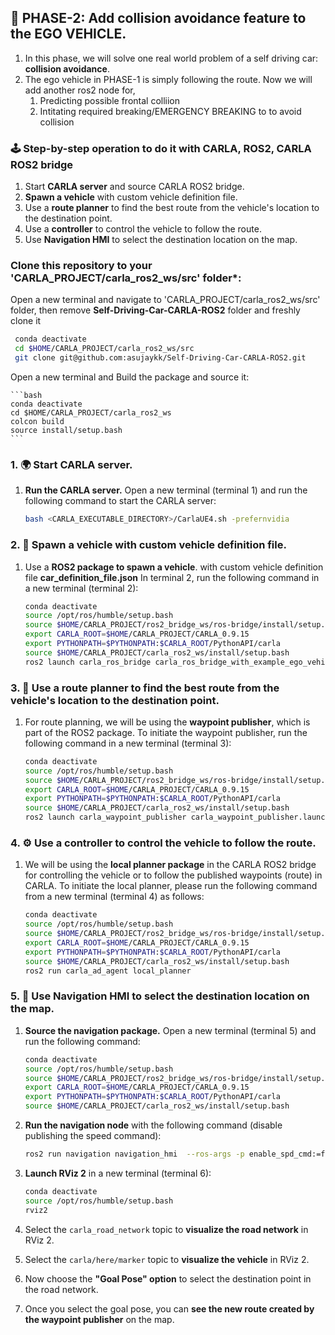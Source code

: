  ## 🚦 PHASE-2: Add collision avoidance feature to the EGO VEHICLE.
1.  In this phase, we will solve one real world problem of a self driving car: **collision avoidance**.
2.  The ego vehicle in PHASE-1 is simply following the route. Now we will add another ros2 node for,
    1. Predicting possible frontal colliion
    2. Intitating required breaking/EMERGENCY BREAKING to to avoid collision

### 🕹️ Step-by-step operation to do it with CARLA, ROS2, CARLA ROS2 bridge
1.  Start **CARLA server** and source  CARLA ROS2 bridge. 
2.  **Spawn a vehicle** with custom vehicle definition file.
3.  Use a **route planner** to find the best route from the vehicle's location to the destination point.
4.  Use a **controller** to control the vehicle to follow the route.
5.  Use **Navigation HMI** to select the destination location on the map.

### Clone this repository to your 'CARLA_PROJECT/carla_ros2_ws/src' folder*:
Open a new terminal and navigate to 'CARLA_PROJECT/carla_ros2_ws/src' folder, then remove **Self-Driving-Car-CARLA-ROS2** folder and freshly clone it
    
   ```bash
    conda deactivate
    cd $HOME/CARLA_PROJECT/carla_ros2_ws/src
    git clone git@github.com:asujaykk/Self-Driving-Car-CARLA-ROS2.git
   ```
Open a new terminal and Build the package and source it:

    ```bash
    conda deactivate
    cd $HOME/CARLA_PROJECT/carla_ros2_ws
    colcon build
    source install/setup.bash
    ```

### 1. 🌍 Start CARLA server.
1.  **Run the CARLA server.**
    Open a new terminal (terminal 1) and run the following command to start the CARLA server:

    ```bash
    bash <CARLA_EXECUTABLE_DIRECTORY>/CarlaUE4.sh -prefernvidia
    ```


### 2. 🚗 Spawn a vehicle with custom vehicle definition file.
1.  Use a **ROS2 package to spawn a vehicle**. with custom vehicle definition file **car_definition_file.json**
    In terminal 2, run the following command in a new terminal (terminal 2):

    ```bash
    conda deactivate
    source /opt/ros/humble/setup.bash
    source $HOME/CARLA_PROJECT/ros2_bridge_ws/ros-bridge/install/setup.bash
    export CARLA_ROOT=$HOME/CARLA_PROJECT/CARLA_0.9.15
    export PYTHONPATH=$PYTHONPATH:$CARLA_ROOT/PythonAPI/carla
    source $HOME/CARLA_PROJECT/carla_ros2_ws/install/setup.bash
    ros2 launch carla_ros_bridge carla_ros_bridge_with_example_ego_vehicle.launch.py objects_definition_file:=$HOME/CARLA_PROJECT/carla_ros2_ws/src/Self-Driving-Car-CARLA-ROS2/car_definition_file.json
    ```

### 3. 🧭 Use a route planner to find the best route from the vehicle's location to the destination point.
1.  For route planning, we will be using the **waypoint publisher**, which is part of the ROS2 package.
    To initiate the waypoint publisher, run the following command in a new terminal (terminal 3):

    ```bash
    conda deactivate
    source /opt/ros/humble/setup.bash
    source $HOME/CARLA_PROJECT/ros2_bridge_ws/ros-bridge/install/setup.bash
    export CARLA_ROOT=$HOME/CARLA_PROJECT/CARLA_0.9.15
    export PYTHONPATH=$PYTHONPATH:$CARLA_ROOT/PythonAPI/carla
    source $HOME/CARLA_PROJECT/carla_ros2_ws/install/setup.bash
    ros2 launch carla_waypoint_publisher carla_waypoint_publisher.launch.py
    ```

### 4. ⚙️ Use a controller to control the vehicle to follow the route.
1.  We will be using the **local planner package** in the CARLA ROS2 bridge for controlling the vehicle or to follow the published waypoints (route) in CARLA.
    To initiate the local planner, please run the following command from a new terminal (terminal 4) as follows:

    ```bash
    conda deactivate
    source /opt/ros/humble/setup.bash
    source $HOME/CARLA_PROJECT/ros2_bridge_ws/ros-bridge/install/setup.bash
    export CARLA_ROOT=$HOME/CARLA_PROJECT/CARLA_0.9.15
    export PYTHONPATH=$PYTHONPATH:$CARLA_ROOT/PythonAPI/carla
    source $HOME/CARLA_PROJECT/carla_ros2_ws/install/setup.bash
    ros2 run carla_ad_agent local_planner
    ```


### 5. 🎯 Use Navigation HMI to select the destination location on the map.
1.  **Source the navigation package.**
    Open a new terminal (terminal 5) and run the following command:

    ```bash
    conda deactivate
    source /opt/ros/humble/setup.bash
    source $HOME/CARLA_PROJECT/ros2_bridge_ws/ros-bridge/install/setup.bash
    export CARLA_ROOT=$HOME/CARLA_PROJECT/CARLA_0.9.15
    export PYTHONPATH=$PYTHONPATH:$CARLA_ROOT/PythonAPI/carla
    source $HOME/CARLA_PROJECT/carla_ros2_ws/install/setup.bash
    ```

2.  **Run the navigation node** with the following command (disable publishing the speed command):

    ```bash
    ros2 run navigation navigation_hmi  --ros-args -p enable_spd_cmd:=false
    ```

3.  **Launch RViz 2** in a new terminal (terminal 6):

    ```bash
    conda deactivate
    source /opt/ros/humble/setup.bash
    rviz2
    ```

4.  Select the `carla_road_network` topic to **visualize the road network** in RViz 2.
5.  Select the `carla/here/marker` topic to **visualize the vehicle** in RViz 2.
6.  Now choose the **"Goal Pose" option** to select the destination point in the road network.
7.  Once you select the goal pose, you can **see the new route created by the waypoint publisher** on the map.
